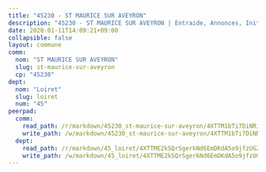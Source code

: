 ```yaml
---
title: "45230 - ST MAURICE SUR AVEYRON"
description: "45230 - ST MAURICE SUR AVEYRON | Entraide, Annonces, Initiatives"
date: 2020-01-11T14:09:21+09:00
collapsible: false
layout: commune
comm:
  nom: "ST MAURICE SUR AVEYRON"
  slug: st-maurice-sur-aveyron
  cp: "45230"
dept:
  nom: "Loiret"
  slug: loiret
  num: "45"
peerpad:
  comm:
    read_path: /r/markdown/45230_st-maurice-sur-aveyron/4XTTM1bTi7DiNRiQjjDwgRHYXqFyd2jR7CZXH2KnzMcXknqgs
    write_path: /w/markdown/45230_st-maurice-sur-aveyron/4XTTM1bTi7DiNRiQjjDwgRHYXqFyd2jR7CZXH2KnzMcXknqgs-K3TgTw6AzaQkDxCVzHydj2tXgGE4WVCmA1tMvxk4D9AdWpY2vtLEiPA2B82cQjR2KtY2mHeZFJ42xcwgVKFr7EWaX2tUWnAJMswvR9aGMoBKete2QoSVtXW5N9fz7cMneQ6iVUDm
  dept:
    read_path: /r/markdown/45_loiret/4XTTME2kSQrSgerkNd6EmDKdA5o9jfzUG2SAG8C2qVYb3YXN4
    write_path: /w/markdown/45_loiret/4XTTME2kSQrSgerkNd6EmDKdA5o9jfzUG2SAG8C2qVYb3YXN4-K3TgULpEDoP6p5UphGUnEGQQDb2AQTj81Z2trE1ZVsdtBZSXUbkVLE9oEias3DdMz5vmgxRH8ErfnuyVj2VYfJxxhBMoq5ZxQCDrb2jTVFkww5uEThgDKwT8pF9LfJGTpqNraKjJ
---
```


